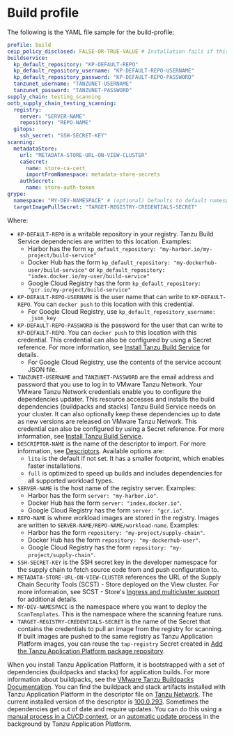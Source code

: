 # Build profile

The following is the YAML file sample for the build-profile:

```yaml
profile: build
ceip_policy_disclosed: FALSE-OR-TRUE-VALUE # Installation fails if this is not set to true. Not a string.
buildservice:
  kp_default_repository: "KP-DEFAULT-REPO"
  kp_default_repository_username: "KP-DEFAULT-REPO-USERNAME"
  kp_default_repository_password: "KP-DEFAULT-REPO-PASSWORD"
  tanzunet_username: "TANZUNET-USERNAME"
  tanzunet_password: "TANZUNET-PASSWORD"
supply_chain: testing_scanning
ootb_supply_chain_testing_scanning:
  registry:
    server: "SERVER-NAME"
    repository: "REPO-NAME"
  gitops:
    ssh_secret: "SSH-SECRET-KEY"
scanning:
  metadataStore:
    url: "METADATA-STORE-URL-ON-VIEW-CLUSTER"
    caSecret:
      name: store-ca-cert
      importFromNamespace: metadata-store-secrets
    authSecret:
      name: store-auth-token
grype:
  namespace: "MY-DEV-NAMESPACE" # (optional) Defaults to default namespace.
  targetImagePullSecret: "TARGET-REGISTRY-CREDENTIALS-SECRET"
```

Where:

- `KP-DEFAULT-REPO` is a writable repository in your registry. Tanzu Build Service dependencies are written to this location. Examples:
  * Harbor has the form `kp_default_repository: "my-harbor.io/my-project/build-service"`
  * Docker Hub has the form `kp_default_repository: "my-dockerhub-user/build-service"` or `kp_default_repository: "index.docker.io/my-user/build-service"`
  * Google Cloud Registry has the form `kp_default_repository: "gcr.io/my-project/build-service"`
- `KP-DEFAULT-REPO-USERNAME` is the user name that can write to `KP-DEFAULT-REPO`. You can `docker push` to this location with this credential.
  * For Google Cloud Registry, use `kp_default_repository_username: _json_key`
- `KP-DEFAULT-REPO-PASSWORD` is the password for the user that can write to `KP-DEFAULT-REPO`. You can `docker push` to this location with this credential. This credential can also be configured by using a Secret reference. For more information, see [Install Tanzu Build Service](../../tanzu-build-service/install-tbs.html#install-secret-refs) for details.
  * For Google Cloud Registry, use the contents of the service account JSON file.
- `TANZUNET-USERNAME` and `TANZUNET-PASSWORD` are the email address and password that you use to log in to VMware Tanzu Network. Your VMware Tanzu Network credentials enable you to configure the dependencies updater. This resource accesses and installs the build dependencies (buildpacks and stacks) Tanzu Build Service needs on your cluster. It can also optionally keep these dependencies up to date as new versions are released on VMware Tanzu Network. This credential can also be configured by using a Secret reference. For more information, see [Install Tanzu Build Service](../../tanzu-build-service/install-tbs.html#install-secret-refs).
- `DESCRIPTOR-NAME` is the name of the descriptor to import. For more information, see [Descriptors](../../tanzu-build-service/tbs-about.html#descriptors). Available options are:
  * `lite` is the default if not set. It has a smaller footprint, which enables faster installations.
  * `full` is optimized to speed up builds and includes dependencies for all supported workload types.
- `SERVER-NAME` is the host name of the registry server. Examples:
    * Harbor has the form `server: "my-harbor.io"`.
    * Docker Hub has the form `server: "index.docker.io"`.
    * Google Cloud Registry has the form `server: "gcr.io"`.
- `REPO-NAME` is where workload images are stored in the registry.
Images are written to `SERVER-NAME/REPO-NAME/workload-name`. Examples:
    * Harbor has the form `repository: "my-project/supply-chain"`.
    * Docker Hub has the form `repository: "my-dockerhub-user"`.
    * Google Cloud Registry has the form `repository: "my-project/supply-chain"`.
- `SSH-SECRET-KEY` is the SSH secret key in the developer namespace for the supply chain to fetch source code from and push configuration to.
- `METADATA-STORE-URL-ON-VIEW-CLUSTER` references the URL of the Supply Chain Security Tools (SCST) - Store deployed on the View cluster. For more information, see SCST - Store's [Ingress and multicluster support](../../scst-store/ingress-multicluster.html#scst-scan-install) for additional details.
- `MY-DEV-NAMESPACE` is the namespace where you want to deploy the `ScanTemplates`.
This is the namespace where the scanning feature runs.
- `TARGET-REGISTRY-CREDENTIALS-SECRET` is the name of the Secret that contains the
credentials to pull an image from the registry for scanning.
If built images are pushed to the same registry as Tanzu Application Platform images,
you can reuse the `tap-registry` Secret created in
[Add the Tanzu Application Platform package repository](#add-tap-package-repo).

When you install Tanzu Application Platform, it is bootstrapped with a set of dependencies (buildpacks and stacks) for application builds. 
For more information about buildpacks, see the [VMware Tanzu Buildpacks Documentation](https://docs.vmware.com/en/VMware-Tanzu-Buildpacks/index.html). 
You can find the buildpack and stack artifacts installed with Tanzu Application Platform in the descriptor file on [Tanzu Network](https://network.pivotal.io/products/tbs-dependencies). 
The current installed version of the descriptor is [100.0.293](https://network.pivotal.io/products/tbs-dependencies#/releases/1086670). 
Sometimes the dependencies get out of date and require updates. You can do this using a 
[manual process in a CI/CD context](https://docs.vmware.com/en/Tanzu-Build-Service/1.5/vmware-tanzu-build-service/GUID-tbs-in-ci.html), or 
an [automatic update process](https://docs.vmware.com/en/Tanzu-Build-Service/1.5/vmware-tanzu-build-service/GUID-updating-deps.html) 
in the background by Tanzu Application Platform.
